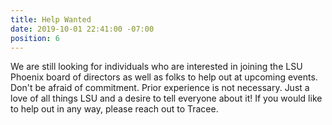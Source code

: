 ```yaml
---
title: Help Wanted
date: 2019-10-01 22:41:00 -07:00
position: 6
---
```


We are still looking for individuals who are interested in joining the LSU Phoenix board of directors as well as folks to help out at upcoming events. Don't be afraid of commitment.  Prior experience is not necessary. Just a love of all things LSU and a desire to tell everyone about it! If you would like to help out in any way, please reach out to Tracee.